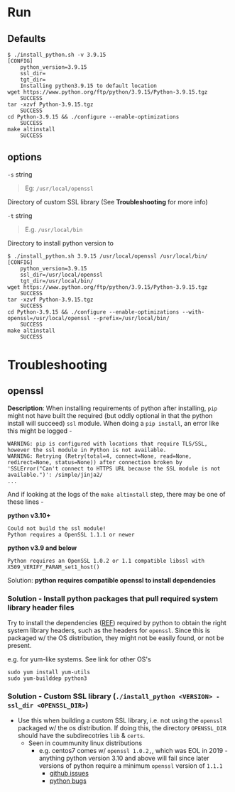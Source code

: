 
# Run
## Defaults
```
$ ./install_python.sh -v 3.9.15
[CONFIG]
	python_version=3.9.15
	ssl_dir=
	tgt_dir=
	Installing python3.9.15 to default location
wget https://www.python.org/ftp/python/3.9.15/Python-3.9.15.tgz
	SUCCESS
tar -xzvf Python-3.9.15.tgz
	SUCCESS
cd Python-3.9.15 && ./configure --enable-optimizations
	SUCCESS
make altinstall
	SUCCESS
```

## options
`-s` string
  > Eg: `/usr/local/openssl`

Directory of custom SSL library (See **Troubleshooting** for more info)

`-t` string
  > E.g. `/usr/local/bin`

Directory to install python version to


```
$ ./install_python.sh 3.9.15 /usr/local/openssl /usr/local/bin/
[CONFIG]
	python_version=3.9.15
	ssl_dir=/usr/local/openssl
	tgt_dir=/usr/local/bin/
wget https://www.python.org/ftp/python/3.9.15/Python-3.9.15.tgz
	SUCCESS
tar -xzvf Python-3.9.15.tgz
	SUCCESS
cd Python-3.9.15 && ./configure --enable-optimizations --with-openssl=/usr/local/openssl --prefix=/usr/local/bin/
	SUCCESS
make altinstall
	SUCCESS
```

# Troubleshooting
## openssl
**Description**: When installing requirements of python after installing, `pip` might not have built the required (but oddly optional in that the python install will succeed) `ssl` module. When doing a `pip install`, an error like this might be logged -

    WARNING: pip is configured with locations that require TLS/SSL, however the ssl module in Python is not available.
    WARNING: Retrying (Retry(total=4, connect=None, read=None, redirect=None, status=None)) after connection broken by 'SSLError("Can't connect to HTTPS URL because the SSL module is not available.")': /simple/jinja2/
    ...

And if looking at the logs of the `make altinstall` step, there may be one of these lines -

**python v3.10+**

    Could not build the ssl module!
    Python requires a OpenSSL 1.1.1 or newer

**python v3.9 and below**

    Python requires an OpenSSL 1.0.2 or 1.1 compatible libssl with X509_VERIFY_PARAM_set1_host()

Solution: **python requires compatible openssl to install dependencies**

### Solution - Install python packages that pull required system library header files 
Try to install the dependencies ([REF](https://devguide.python.org/getting-started/setup-building/index.html#linux)) required by python to obtain the right system library headers, such as the headers for `openssl`. Since this is packaged w/ the OS distribution, they might not be easily found, or not be present.

e.g. for yum-like systems. See link for other OS's

    sudo yum install yum-utils
    sudo yum-builddep python3

### Solution - Custom SSL library (`./install_python <VERSION> -ssl_dir <OPENSSL_DIR>`)
* Use this when building a custom SSL library, i.e. not using the `openssl` packaged w/ the os distribution. If doing this, the directory `OPENSSL_DIR` should have the subdirecotries `lib` & `certs`.
  * Seen in coummunity linux distributions
    * e.g. centos7 comes w/ `openssl 1.0.2,`, which was EOL in 2019 - anything python version 3.10 and above will fail since later versions of python require a minimum `openssl` version of `1.1.1` 
      * [github issues](https://github.com/pypa/pip/issues/10939)
      * [python bugs](https://bugs.python.org/issue47201)

